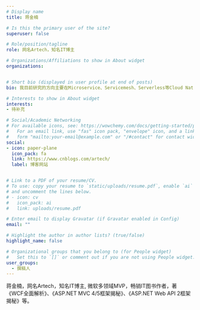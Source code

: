 ```yaml
---
# Display name
title: 蒋金楠

# Is this the primary user of the site?
superuser: false

# Role/position/tagline
role: 网名Artech，知名IT博主

# Organizations/Affiliations to show in About widget
organizations:


# Short bio (displayed in user profile at end of posts)
bio: 我目前研究的方向主要在Microservice、Servicemesh、Serverless等Cloud Native相关的领域，全职从事Dapr开发，欢迎交流和指导

# Interests to show in About widget
interests:
- 待补充

# Social/Academic Networking
# For available icons, see: https://wowchemy.com/docs/getting-started/page-builder/#icons
#   For an email link, use "fas" icon pack, "envelope" icon, and a link in the
#   form "mailto:your-email@example.com" or "/#contact" for contact widget.
social:
- icon: paper-plane
  icon_pack: fa
  link: https://www.cnblogs.com/artech/
  label: 博客网站


# Link to a PDF of your resume/CV.
# To use: copy your resume to `static/uploads/resume.pdf`, enable `ai` icons in `params.toml`, 
# and uncomment the lines below.
# - icon: cv
#   icon_pack: ai
#   link: uploads/resume.pdf

# Enter email to display Gravatar (if Gravatar enabled in Config)
email: ""

# Highlight the author in author lists? (true/false)
highlight_name: false

# Organizational groups that you belong to (for People widget)
#   Set this to `[]` or comment out if you are not using People widget.
user_groups:
  - 撰稿人
---
```


蒋金楠，网名Artech，知名IT博主, 微软多领域MVP，畅销IT图书作者，著《WCF全面解析》、《ASP.NET MVC 4/5框架揭秘》、《ASP.NET Web API 2框架揭秘》等。



